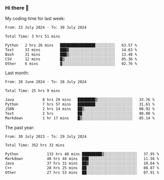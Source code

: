 ### Hi there 👋

My coding time for last week:

<!--START_SECTION:week-->

```txt
From: 23 July 2024 - To: 30 July 2024

Total Time: 3 hrs 51 mins

Python   2 hrs 26 mins   ████████████████░░░░░░░░░   63.57 %
Text     33 mins         ███▓░░░░░░░░░░░░░░░░░░░░░   14.63 %
Bash     31 mins         ███▒░░░░░░░░░░░░░░░░░░░░░   13.48 %
CSV      12 mins         █▒░░░░░░░░░░░░░░░░░░░░░░░   05.36 %
Other    6 mins          ▓░░░░░░░░░░░░░░░░░░░░░░░░   02.76 %
```

<!--END_SECTION:week-->

Last month:

<!--START_SECTION:month-->

```txt
From: 28 June 2024 - To: 28 July 2024

Total Time: 25 hrs 9 mins

Java             8 hrs 29 mins   ████████▒░░░░░░░░░░░░░░░░   33.76 %
Python           7 hrs 57 mins   ████████░░░░░░░░░░░░░░░░░   31.61 %
JSON             2 hrs 14 mins   ██▒░░░░░░░░░░░░░░░░░░░░░░   08.92 %
Text             2 hrs           ██░░░░░░░░░░░░░░░░░░░░░░░   08.00 %
Markdown         1 hr 17 mins    █▒░░░░░░░░░░░░░░░░░░░░░░░   05.14 %
```

<!--END_SECTION:month-->

The past year:

<!--START_SECTION:year-->

```txt
From: 30 July 2023 - To: 29 July 2024

Total Time: 352 hrs 32 mins

Python             133 hrs 48 mins █████████▒░░░░░░░░░░░░░░░   37.95 %
Markdown           40 hrs 44 mins  ███░░░░░░░░░░░░░░░░░░░░░░   11.56 %
Java               37 hrs 31 mins  ██▓░░░░░░░░░░░░░░░░░░░░░░   10.64 %
C++                28 hrs 25 mins  ██░░░░░░░░░░░░░░░░░░░░░░░   08.07 %
Other              27 hrs 53 mins  ██░░░░░░░░░░░░░░░░░░░░░░░   07.91 %
```

<!--END_SECTION:year-->
